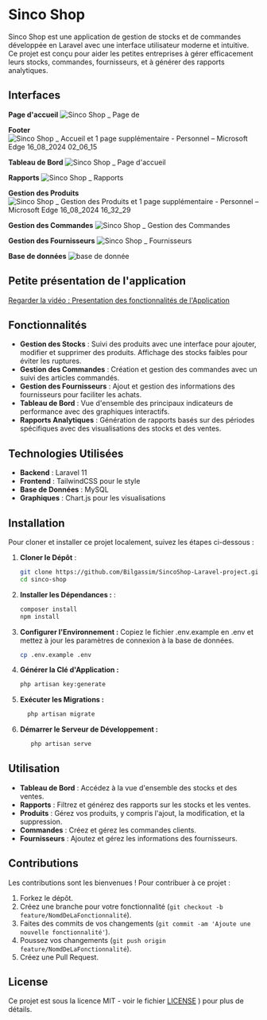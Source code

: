 # Sinco Shop

Sinco Shop est une application de gestion de stocks et de commandes développée en Laravel avec une interface utilisateur moderne et intuitive. Ce projet est conçu pour aider les petites entreprises à gérer efficacement leurs stocks, commandes, fournisseurs, et à générer des rapports analytiques.

## Interfaces
**Page d'accueil**
![Sinco Shop _ Page de ](https://github.com/user-attachments/assets/31b24df8-58ae-4598-a746-0bccf5789d45)

**Footer**
![Sinco Shop _ Accueil et 1 page supplémentaire - Personnel – Microsoft​ Edge 16_08_2024 02_06_15](https://github.com/user-attachments/assets/0f958ede-950e-4b97-b9dd-993d43705a9a)

**Tableau de Bord**
![Sinco Shop _ Page d'accueil](https://github.com/user-attachments/assets/a1bda729-73f7-421c-8da1-283d8d99e5a6)

**Rapports**
![Sinco Shop _ Rapports](https://github.com/user-attachments/assets/6f1774db-2003-4bcb-938f-b8d1ad2f8d90)

**Gestion des Produits**
![Sinco Shop _ Gestion des Produits et 1 page supplémentaire - Personnel – Microsoft​ Edge 16_08_2024 16_32_29](https://github.com/user-attachments/assets/ecad2ce4-69f4-43b0-aa39-c6425362b5c5)

**Gestion des Commandes**
![Sinco Shop _ Gestion des Commandes](https://github.com/user-attachments/assets/885f1924-5930-4a82-841f-99ae6ad79da6)

**Gestion des Fournisseurs**
![Sinco Shop _ Fournisseurs](https://github.com/user-attachments/assets/fbcf5b80-bc9d-4841-b2b8-4ed030296545)




**Base de données**
![base de donnée](https://github.com/user-attachments/assets/5bcac9e8-12ed-4af9-a258-a647451b582f)

## Petite présentation de l'application
[Regarder la vidéo : Presentation des fonctionnalités de l'Application](https://github.com/user-attachments/)

## Fonctionnalités

- **Gestion des Stocks** : Suivi des produits avec une interface pour ajouter, modifier et supprimer des produits. Affichage des stocks faibles pour éviter les ruptures.
- **Gestion des Commandes** : Création et gestion des commandes avec un suivi des articles commandés.
- **Gestion des Fournisseurs** : Ajout et gestion des informations des fournisseurs pour faciliter les achats.
- **Tableau de Bord** : Vue d'ensemble des principaux indicateurs de performance avec des graphiques interactifs.
- **Rapports Analytiques** : Génération de rapports basés sur des périodes spécifiques avec des visualisations des stocks et des ventes.

## Technologies Utilisées

- **Backend** : Laravel 11
- **Frontend** : TailwindCSS pour le style
- **Base de Données** : MySQL
- **Graphiques** : Chart.js pour les visualisations

## Installation

Pour cloner et installer ce projet localement, suivez les étapes ci-dessous :

1. **Cloner le Dépôt** :
   ```bash
   git clone https://github.com/Bilgassim/SincoShop-Laravel-project.git
   cd sinco-shop
2. **Installer les Dépendances :** :
   ```bash
   composer install
   npm install
3. **Configurer l'Environnement :**
Copiez le fichier .env.example en .env et mettez à jour les paramètres de connexion à la base de données.
    ```bash
    cp .env.example .env
4. **Générer la Clé d'Application :**
    ```bash
   php artisan key:generate
5. **Exécuter les Migrations :**
     ```bash
       php artisan migrate
6. **Démarrer le Serveur de Développement :**
    ```bash
       php artisan serve
    
## Utilisation

- **Tableau de Bord** : Accédez à la vue d'ensemble des stocks et des ventes.
- **Rapports** : Filtrez et générez des rapports sur les stocks et les ventes.
- **Produits** : Gérez vos produits, y compris l'ajout, la modification, et la suppression.
- **Commandes** : Créez et gérez les commandes clients.
- **Fournisseurs** : Ajoutez et gérez les informations des fournisseurs.

## Contributions

Les contributions sont les bienvenues ! Pour contribuer à ce projet :

1. Forkez le dépôt.
2. Créez une branche pour votre fonctionnalité (`git checkout -b feature/NomdDeLaFonctionnalité`).
3. Faites des commits de vos changements (`git commit -am 'Ajoute une nouvelle fonctionnalité'`).
4. Poussez vos changements (`git push origin feature/NomdDeLaFonctionnalité`).
5. Créez une Pull Request.

## License

Ce projet est sous la licence MIT - voir le fichier [LICENSE](https://github.com/user-attachments/files/16632129/LICENSE.txt)
) pour plus de détails.
